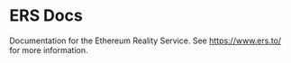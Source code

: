# ERS Docs

Documentation for the Ethereum Reality Service. See https://www.ers.to/ for more information.